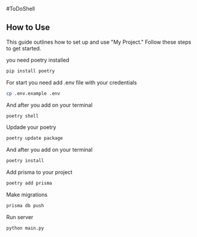 #ToDoShell

## How to Use
This guide outlines how to set up and use "My Project." Follow these steps to get started.

you need poetry installed

```bash
pip install poetry
```

For start you need add .env file with your credentials

```bash
cp .env.example .env
```

And after you add on your terminal

```bash
poetry shell
```

Updade your poetry

```bash
poetry update package
```

And after you add on your terminal

```bash
poetry install
```
Add prisma to your project

```bash
poetry add prisma
```

Make migrations

```bash
prisma db push
```

Run server

```bash
python main.py
```
